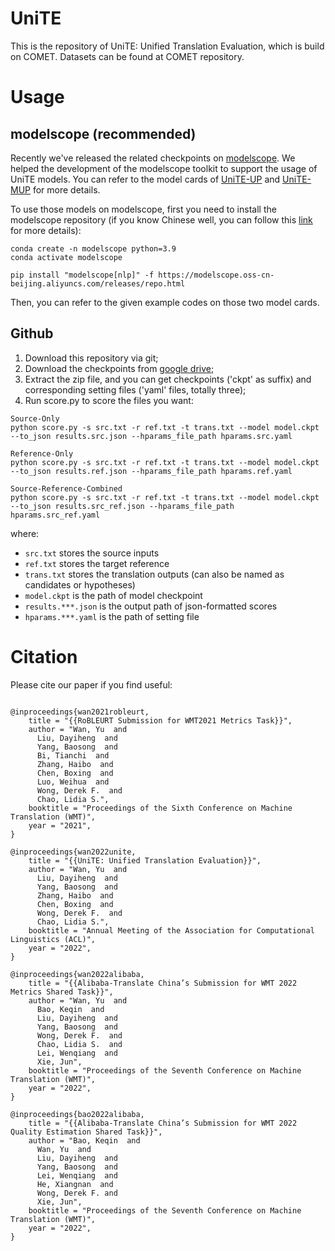 # UniTE

This is the repository of UniTE: Unified Translation Evaluation, which is build on COMET.
Datasets can be found at COMET repository.

# Usage

## modelscope (recommended)

Recently we've released the related checkpoints on [modelscope](https://www.modelscope.cn/home). We helped the development of the modelscope toolkit to support the usage of UniTE models. You can refer to the model cards of [UniTE-UP](https://www.modelscope.cn/models/damo/nlp_unite_up_translation_evaluation_English_large/summary) and [UniTE-MUP](https://www.modelscope.cn/models/damo/nlp_unite_mup_translation_evaluation_multilingual_large/summary) for more details.

To use those models on modelscope, first you need to install the modelscope repository (if you know Chinese well, you can follow this [link](https://www.modelscope.cn/docs/%E7%8E%AF%E5%A2%83%E5%AE%89%E8%A3%85) for more details):

```
conda create -n modelscope python=3.9
conda activate modelscope

pip install "modelscope[nlp]" -f https://modelscope.oss-cn-beijing.aliyuncs.com/releases/repo.html
```

Then, you can refer to the given example codes on those two model cards.

## Github

1. Download this repository via git;
2. Download the checkpoints from [google drive](https://drive.google.com/file/d/1feqRHHRxcnw_CgLe6cofbe1qu_cBYLI_);
3. Extract the zip file, and you can get checkpoints ('ckpt' as suffix) and corresponding setting files ('yaml' files, totally three);
4. Run score.py to score the files you want:

```
Source-Only
python score.py -s src.txt -r ref.txt -t trans.txt --model model.ckpt --to_json results.src.json --hparams_file_path hparams.src.yaml

Reference-Only
python score.py -s src.txt -r ref.txt -t trans.txt --model model.ckpt --to_json results.ref.json --hparams_file_path hparams.ref.yaml

Source-Reference-Combined
python score.py -s src.txt -r ref.txt -t trans.txt --model model.ckpt --to_json results.src_ref.json --hparams_file_path hparams.src_ref.yaml
```

where:

- `src.txt` stores the source inputs
- `ref.txt` stores the target reference
- `trans.txt` stores the translation outputs (can also be named as candidates or hypotheses)
- `model.ckpt` is the path of model checkpoint
- `results.***.json` is the output path of json-formatted scores
- `hparams.***.yaml` is the path of setting file

# Citation

Please cite our paper if you find useful:

```

@inproceedings{wan2021robleurt,
    title = "{{RoBLEURT Submission for WMT2021 Metrics Task}}",
    author = "Wan, Yu  and
      Liu, Dayiheng  and
      Yang, Baosong  and
      Bi, Tianchi  and
      Zhang, Haibo  and
      Chen, Boxing  and
      Luo, Weihua  and
      Wong, Derek F.  and
      Chao, Lidia S.",
    booktitle = "Proceedings of the Sixth Conference on Machine Translation (WMT)",
    year = "2021",
}

@inproceedings{wan2022unite,
    title = "{{UniTE: Unified Translation Evaluation}}",
    author = "Wan, Yu  and
      Liu, Dayiheng  and
      Yang, Baosong  and
      Zhang, Haibo  and
      Chen, Boxing  and
      Wong, Derek F.  and
      Chao, Lidia S.",
    booktitle = "Annual Meeting of the Association for Computational Linguistics (ACL)",
    year = "2022",
}

@inproceedings{wan2022alibaba,
    title = "{{Alibaba-Translate China’s Submission for WMT 2022 Metrics Shared Task}}",
    author = "Wan, Yu  and
      Bao, Keqin  and
      Liu, Dayiheng  and
      Yang, Baosong  and
      Wong, Derek F.  and
      Chao, Lidia S.  and
      Lei, Wenqiang  and
      Xie, Jun",
    booktitle = "Proceedings of the Seventh Conference on Machine Translation (WMT)",
    year = "2022",
}

@inproceedings{bao2022alibaba,
    title = "{{Alibaba-Translate China’s Submission for WMT 2022 Quality Estimation Shared Task}}",
    author = "Bao, Keqin  and
      Wan, Yu  and
      Liu, Dayiheng  and
      Yang, Baosong  and
      Lei, Wenqiang  and
      He, Xiangnan  and
      Wong, Derek F. and
      Xie, Jun",
    booktitle = "Proceedings of the Seventh Conference on Machine Translation (WMT)",
    year = "2022",
}

```
